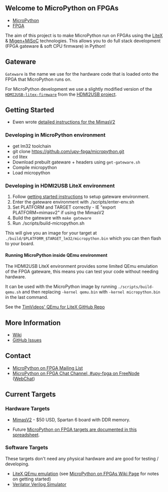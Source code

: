 ## Welcome to MicroPython on FPGAs

* [MicroPython](http://micropython.org/)
* [FPGA](https://en.wikipedia.org/wiki/Field-programmable_gate_array)

The aim of this project is to make MicroPython run on FPGAs using the [LiteX](https://github.com/enjoy-digital/litex) & [Migen+MiSoC](http://m-labs.hk/gateware.html) technologies. This allows you to do full stack development (FPGA gateware & soft CPU firmware) in Python!

## Gateware

`Gateware` is the name we use for the hardware code that is loaded onto the FPGA that MicroPython runs on.

For MicroPython development we use a slightly modified version of the [`HDMI2USB-litex-firmware`](https://github.com/timvideos/HDMI2USB-litex-firmware) from the [HDMI2USB project](https://hdmi2usb.tv).

## Getting Started

 * Ewen wrote [detailed instructions for the MimasV2](MimasV2.md)

### Developing in MicroPython environment

 * get lm32 toolchain
 * git clone https://github.com/upy-fpga/micropython.git
 * cd litex
 * Download prebuilt gateware + headers using `get-gateware.sh`
 * Compile micropython
 * Load micropython

### Developing in HDMI2USB LiteX environment

 1. Follow [getting started instructions](https://github.com/upy-fpga/upy-fpga-litex-gateware/blob/master/getting-started.md) to setup gateware environment.
 2. Enter the gateware environment with ./scripts/enter-env.sh
 3. Set PLATFORM and TARGET correctly - IE "export PLATFORM=mimasv2" if using the MimasV2
 4. Build the gateware with `make gateware`
 5. Run ./scripts/build-micropython.sh

This will give you an image for your target at `./build/$PLATFORM_$TARGET_lm32/micropython.bin` which you can then flash to your board.

#### Running MicroPython inside QEmu environment

The HDMI2USB LiteX environment provides some limited QEmu emulation of the FPGA gateware, this means you can test your code without needing hardware.

It can be used with the MicroPython image by running `./scripts/build-qemu.sh` and then replacing `-kernel qemu.bin` with `-kernel micropython.bin` in the last command.

See the [TimVideos' QEmu for LiteX GitHub Repo](https://github.com/timvideos/qemu-litex/blob/master/README.md)

## More Information

 * [Wiki](https://github.com/upy-fpga/issues-wiki/wiki)
 * [GitHub Issues](https://github.com/upy-fpga/issues-wiki/issues)

## Contact

 * [MicroPython on FPGA Mailing List](https://groups.google.com/forum/#!forum/upy-fpga/join)
 * [MicroPython on FPGA Chat Channel, #upy-fpga on FreeNode](irc://irc.freenode.net/#upy-fpga) ([WebChat](https://webchat.freenode.net/?channels=#upy-fpga))

## Current Targets

### Hardware Targets

 * [MimasV2](http://numato.com/mimas-v2-spartan-6-fpga-development-board-with-ddr-sdram/) - $50 USD, Spartan 6 board with DDR memory.
 
 * Future [MicroPython on FPGA targets are documented in this spreadsheet](https://docs.google.com/spreadsheets/d/10aMU7oPXAhfRbQEVXkMQlRsin2yCkN39B6W1KXiR6d4/edit#gid=0).
 
### Software Targets

These targets don't need any physical hardware and are good for testing / developing.

 * [LiteX QEmu emulation](https://github.com/shenki/qemu-litex) (see [MicroPython on FPGAs Wiki Page](https://github.com/shenki/micropython/wiki/Micropython-on-FPGAs) for notes on getting started)
 * [Verilator Verilog Simulator](https://www.veripool.org/wiki/verilator)
